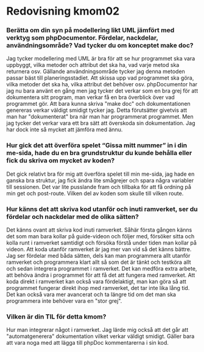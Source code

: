---
---

# Redovisning kmom02

### Berätta om din syn på modellering likt UML jämfört med verktyg som phpDocumentor. Fördelar, nackdelar, användningsområde? Vad tycker du om konceptet make doc?

Jag tycker modellering med UML är bra för att se hur programmet ska vara uppbyggt, vilka metoder och attribut det ska ha, vad varje metod ska returnera osv. Gällande användningsområde tycker jag denna metoden passar bäst till planeringsstadiet. Att skissa upp vad programmet ska göra, vilka metoder det ska ha, vilka attribut det behöver osv. phpDocumentor har jag nu bara använt en gång men jag tycker det verkar som en bra grej för att dokumentera sitt program, man verkar få en bra överblick över vad programmet gör. Att bara kunna skriva "make doc" och dokumentationen genereras verkar väldigt smidigt tycker jag. Detta förutsätter givetvis att man har "dokumenterat" bra när man har programmerat programmet. Men jag tycker det verkar vara ett bra sätt att överskoda sin dokumentation. Jag har dock inte så mycket att jämföra med ännu.

### Hur gick det att överföra spelet “Gissa mitt nummer” in i din me-sida, hade du en bra grundstruktur du kunde behålla eller fick du skriva om mycket av koden?

Det gick relativt bra för mig att överföra spelet till min me-sida, jag hade en ganska bra struktur, jag fick ändra lite smågrejer och spara några variabler till sessionen. Det var lite pusslande fram och tillbaka för att få ordning på min get och post-route. Vilken del av koden som skulle till vilken route.

### Hur känns det att skriva kod utanför och inuti ramverket, ser du fördelar och nackdelar med de olika sätten?

Det känns ovant att skriva kod inuti ramverket. Såhär första gången känns det som man bara kollar på guide-videon och följer med, försöker sitta och kolla runt i ramverket samtidigt och försöka förstå under tiden man kollar på videon. Att koda utanför ramverket är jag mer van vid så det känns bättre. Jag ser fördelar med båda sätten, dels kan man programmera allt utanför ramverket och programmera klart allt så som det är tänkt och testköra allt och sedan integrera programmet i ramverket. Det kan medföra extra arbete, att behöva ändra i programmet för att få det att fungera med ramverket. Att koda direkt i ramverket kan också vara fördelaktigt, man kan göra så att programmet fungerar direkt ihop med ramverket, det tar inte lika lång tid. Det kan också vara mer avancerat och ta längre tid om det man ska programmera inte behöver vara en "stor grej".

### Vilken är din TIL för detta kmom?

Hur man integrerar något i ramverket. Jag lärde mig också att det går att "automatgenerera" dokumentation vilket verkar väldigt smidigt. Gäller bara att vara noga med att lägga till phpDoc kommentarerna i sin kod.
